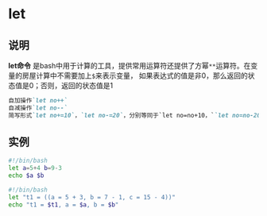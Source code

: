 # **let**

## 说明

**let命令** 是bash中用于计算的工具，提供常用运算符还提供了方幂`**`运算符。在变量的房屋计算中不需要加上`$`来表示变量，
如果表达式的值是非0，那么返回的状态值是0；否则，返回的状态值是1

```markdown
自加操作`let no++`
自减操作`let no--`
简写形式`let no+=10`，`let no-=20`，分别等同于`let no=no+10，``let no=no-20`
```

## 实例

```bash
#!/bin/bash
let a=5+4 b=9-3
echo $a $b

#!/bin/bash
let "t1 = ((a = 5 + 3, b = 7 - 1, c = 15 - 4))"
echo "t1 = $t1, a = $a, b = $b"
```
